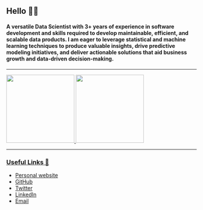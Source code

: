 ## Hello 👋🏾

#### A versatile Data Scientist with 3+ years of experience in software development and skills required to develop maintainable, efficient, and scalable data products. I am eager to leverage statistical and machine learning techniques to produce valuable insights, drive predictive modeling initiatives, and deliver actionable solutions that aid business growth and data-driven decision-making.

---

<div>
  <a href="https://github.com/conyema">
  <img height="180em" src="https://github-readme-stats.vercel.app/api?username=conyema&count_private=true&include_all_commits=true&show_icons=true&theme=tokyonight"/>
  <img height="180em" src="https://github-readme-stats.vercel.app/api/top-langs/?username=conyema&layout=compact&langs_count=6&theme=tokyonight"/>
</div>

---

### Useful Links 🌻

- [Personal website](http://conyema.github.io)
- [GitHub](https://github.com/conyema)
- [Twitter](https://twitter.com/chinedumonyema)
- [LinkedIn](https://linkedin.com/in/ceonyema)
- [Email](mailto:onyemachinedum@gmail.com)



<!--
### Hi there 👋
**conyema/conyema** is a ✨ _special_ ✨ repository because its `README.md` (this file) appears on your GitHub profile.

Here are some ideas to get you started:

- 🔭 I’m currently working on ...
- 🌱 I’m currently learning ...
- 👯 I’m looking to collaborate on ...
- 🤔 I’m looking for help with ...
- 💬 Ask me about ...
- 📫 How to reach me: ...
- 😄 Pronouns: ...
- ⚡ Fun fact: ...
-->

